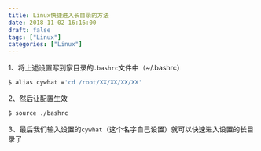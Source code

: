 ```yaml
---
title: Linux快捷进入长目录的方法
date: 2018-11-02 16:16:00
draft: false
tags: ["Linux"]
categories: ["Linux"]
---
```


1、将上述设置写到家目录的```.bashrc```文件中（~/.bashrc）
```bash
$ alias cywhat ='cd /root/XX/XX/XX/XX'
```


2、然后让配置生效
```bash
$ source ./bashrc
```



3、最后我们输入设置的```cywhat```（这个名字自己设置）就可以快速进入设置的长目录了

